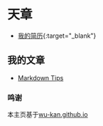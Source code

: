 # 天章

- [我的简历](https://cdn.jsdelivr.net/gh/jdw-heaven/files01@main/Resume.pdf){:target="_blank"}

<!-- .slide -->

## 我的文章

- [Markdown Tips](https://jdw-heaven.github.io/2024/08/27/Markdown%5FTips/ )

<!-- .slide -->

### 鸣谢

本主页基于[wu-kan.github.io](https://github.com/wu-kan/wu-kan.github.io)
